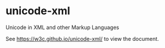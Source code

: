 # unicode-xml
Unicode in XML and other Markup Languages


See https://w3c.github.io/unicode-xml/ to view the document.
